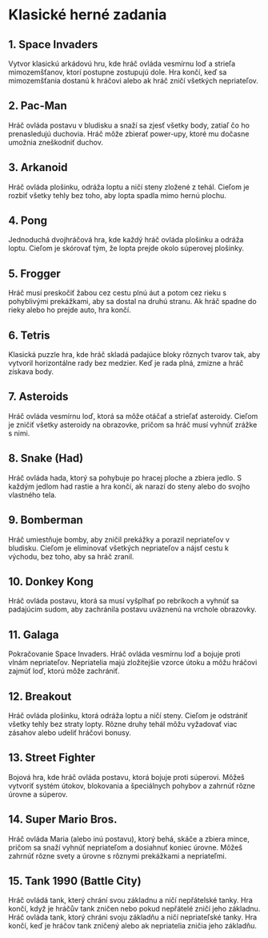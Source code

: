 # Klasické herné zadania 

## 1. Space Invaders
Vytvor klasickú arkádovú hru, kde hráč ovláda vesmírnu loď a strieľa mimozemšťanov, ktorí postupne zostupujú dole. Hra končí, keď sa mimozemšťania dostanú k hráčovi alebo ak hráč zničí všetkých nepriateľov.

## 2. Pac-Man
Hráč ovláda postavu v bludisku a snaží sa zjesť všetky body, zatiaľ čo ho prenasledujú duchovia. Hráč môže zbierať power-upy, ktoré mu dočasne umožnia zneškodniť duchov.

## 3. Arkanoid
Hráč ovláda plošinku, odráža loptu a ničí steny zložené z tehál. Cieľom je rozbiť všetky tehly bez toho, aby lopta spadla mimo hernú plochu.

## 4. Pong
Jednoduchá dvojhráčová hra, kde každý hráč ovláda plošinku a odráža loptu. Cieľom je skórovať tým, že lopta prejde okolo súperovej plošinky.

## 5. Frogger
Hráč musí preskočiť žabou cez cestu plnú áut a potom cez rieku s pohyblivými prekážkami, aby sa dostal na druhú stranu. Ak hráč spadne do rieky alebo ho prejde auto, hra končí.

## 6. Tetris
Klasická puzzle hra, kde hráč skladá padajúce bloky rôznych tvarov tak, aby vytvoril horizontálne rady bez medzier. Keď je rada plná, zmizne a hráč získava body.

## 7. Asteroids
Hráč ovláda vesmírnu loď, ktorá sa môže otáčať a strieľať asteroidy. Cieľom je zničiť všetky asteroidy na obrazovke, pričom sa hráč musí vyhnúť zrážke s nimi.

## 8. Snake (Had)
Hráč ovláda hada, ktorý sa pohybuje po hracej ploche a zbiera jedlo. S každým jedlom had rastie a hra končí, ak narazí do steny alebo do svojho vlastného tela.

## 9. Bomberman
Hráč umiestňuje bomby, aby zničil prekážky a porazil nepriateľov v bludisku. Cieľom je eliminovať všetkých nepriateľov a nájsť cestu k východu, bez toho, aby sa hráč zranil.

## 10. Donkey Kong
Hráč ovláda postavu, ktorá sa musí vyšplhať po rebríkoch a vyhnúť sa padajúcim sudom, aby zachránila postavu uväznenú na vrchole obrazovky.

## 11. Galaga
Pokračovanie Space Invaders. Hráč ovláda vesmírnu loď a bojuje proti vlnám nepriateľov. Nepriatelia majú zložitejšie vzorce útoku a môžu hráčovi zajmúť loď, ktorú môže zachrániť.

## 12. Breakout
Hráč ovláda plošinku, ktorá odráža loptu a ničí steny. Cieľom je odstrániť všetky tehly bez straty lopty. Rôzne druhy tehál môžu vyžadovať viac zásahov alebo udeliť hráčovi bonusy.

## 13. Street Fighter
Bojová hra, kde hráč ovláda postavu, ktorá bojuje proti súperovi. Môžeš vytvoriť systém útokov, blokovania a špeciálnych pohybov a zahrnúť rôzne úrovne a súperov.

## 14. Super Mario Bros.
Hráč ovláda Maria (alebo inú postavu), ktorý behá, skáče a zbiera mince, pričom sa snaží vyhnúť nepriateľom a dosiahnuť koniec úrovne. Môžeš zahrnúť rôzne svety a úrovne s rôznymi prekážkami a nepriateľmi.

## 15. Tank 1990 (Battle City)
Hráč ovládá tank, který chrání svou základnu a ničí nepřátelské tanky. Hra končí, když je hráčův tank zničen nebo pokud nepřátelé zničí jeho základnu.
Hráč ovláda tank, ktorý chráni svoju základňu a ničí nepriateľské tanky. Hra končí, keď je hráčov tank zničený alebo ak nepriatelia zničia jeho základňu.
